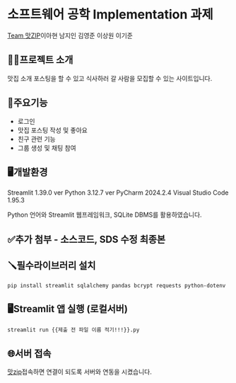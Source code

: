 # 소프트웨어 공학 Implementation 과제
[Team 맛ZIP](https://github.com/kgus0203/first-repository)이아현 남지인 김영준 이상원 이기준

## 👨‍🏫프로젝트 소개
맛집 소개 포스팅을 할 수 있고 식사하러 갈 사람을 모집할 수 있는 사이트입니다.

## 📌주요기능
- 로그인 
- 맛집 포스팅 작성 및 좋아요
- 친구 관련 기능
- 그룹 생성 및 채팅 참여

## 🖥️개발환경
Streamlit 1.39.0 ver 
Python 3.12.7 ver
PyCharm 2024.2.4
Visual Studio Code 1.95.3

Python 언어와 Streamlit 웹프레임워크, SQLite DBMS를 활용하였습니다.


## ✅추가 첨부 - 소스코드, SDS 수정 최종본


## 🪛필수라이브러리 설치
```
pip install streamlit sqlalchemy pandas bcrypt requests python-dotenv
```
## 🖥️Streamlit 앱 실행 (로컬서버)
```
streamlit run {{제출 전 파일 이름 적기!!!}}.py
```

## 🌐서버 접속
[맛zip](https://y9kxago8mpnyrpltbnrmwn.streamlit.app/, "맛zip")접속하면 연결이 되도록 서버와 연동을 시켰습니다.
